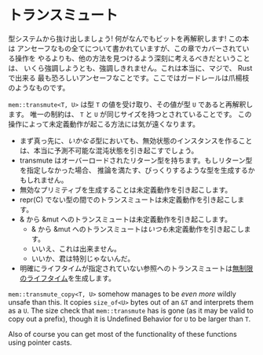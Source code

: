 <!--
# Transmutes
-->

# トランスミュート

<!--
Get out of our way type system! We're going to reinterpret these bits or die
trying! Even though this book is all about doing things that are unsafe, I
really can't emphasize that you should deeply think about finding Another Way
than the operations covered in this section. This is really, truly, the most
horribly unsafe thing you can do in Rust. The railguards here are dental floss.
-->

型システムから抜け出しましょう! 何がなんでもビットを再解釈します! この本は
アンセーフなもの全てについて書かれていますが、この章でカバーされている操作を
やるよりも、他の方法を見つけるよう深刻に考えるべきだということは、
いくら強調しようとも、強調しきれません。これは本当に、マジで、 Rust で出来る
最も恐ろしいアンセーフなことです。ここではガードレールは爪楊枝のようなものです。

<!--
`mem::transmute<T, U>` takes a value of type `T` and reinterprets it to have
type `U`. The only restriction is that the `T` and `U` are verified to have the
same size. The ways to cause Undefined Behavior with this are mind boggling.
-->

`mem::transmute<T, U>` は型 `T` の値を受け取り、その値が型 `U` であると再解釈します。
唯一の制約は、 `T` と `U` が同じサイズを持つとされていることです。
この操作によって未定義動作が起こる方法には気が遠くなります。

<!--
* First and foremost, creating an instance of *any* type with an invalid state
  is going to cause arbitrary chaos that can't really be predicted.
* Transmute has an overloaded return type. If you do not specify the return type
  it may produce a surprising type to satisfy inference.
* Making a primitive with an invalid value is UB
* Transmuting between non-repr(C) types is UB
* Transmuting an & to &mut is UB
    * Transmuting an & to &mut is *always* UB
    * No you can't do it
    * No you're not special
* Transmuting to a reference without an explicitly provided lifetime
  produces an [unbounded lifetime]
-->

* まず真っ先に、*いかなる*型においても、無効状態のインスタンスを作ることは、本当に予測不可能な混沌状態を引き起こすでしょう。
* transmute はオーバーロードされたリターン型を持ちます。もしリターン型を指定しなかった場合、
  推論を満たす、びっくりするような型を生成するかもしれません。
* 無効なプリミティブを生成することは未定義動作を引き起こします。
* repr(C) でない型の間でのトランスミュートは未定義動作を引き起こします。
* & から &mut へのトランスミュートは未定義動作を引き起こします。
    * & から &mut へのトランスミュートは*いつも*未定義動作を引き起こします。
    * いいえ、これは出来ません。
    * いいか、君は特別じゃないんだ。
* 明確にライフタイムが指定されていない参照へのトランスミュートは[無制限のライフタイム]を生成します。

`mem::transmute_copy<T, U>` somehow manages to be *even more* wildly unsafe than
this. It copies `size_of<U>` bytes out of an `&T` and interprets them as a `U`.
The size check that `mem::transmute` has is gone (as it may be valid to copy
out a prefix), though it is Undefined Behavior for `U` to be larger than `T`.

Also of course you can get most of the functionality of these functions using
pointer casts.


[無制限のライフタイム]: unbounded-lifetimes.html
